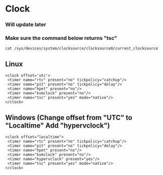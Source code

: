 # Clock

### Will update later

### Make sure the command below returns "tsc"
    cat /sys/devices/system/clocksource/clocksource0/current_clocksource

## Linux
    <clock offset='utc'>
     <timer name="rtc" present="no" tickpolicy="catchup"/>
     <timer name="pit" present="no" tickpolicy="delay"/>
     <timer name="hpet" present="no"/>
     <timer name="kvmclock" present="no"/>
     <timer name="tsc" present="yes" mode="native"/>
    </clock>


## Windows (Change offset from "UTC" to "Localtime" Add "hypervclock")
    <clock offset="localtime">
     <timer name="rtc" present="no" tickpolicy="catchup"/>
     <timer name="pit" present="no" tickpolicy="delay"/>
     <timer name="hpet" present="no"/>
     <timer name="kvmclock" present="no"/>
     <timer name="hypervclock" present="yes"/>
     <timer name="tsc" present="yes" mode="native"/>
    </clock>
